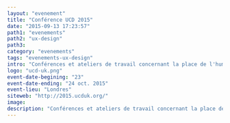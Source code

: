 ```yaml
---
layout: "evenement"
title: "Conférence UCD 2015"
date: "2015-09-13 17:23:57"
path1: "evenements"
path2: "ux-design"
path3:
category: "evenements"
tags: "evenements-ux-design"
intro: "Conférences et ateliers de travail concernant la place de l'humain dans le paysage numérique. Un condensé d'UX, d'EX (emotional experience) et de design."
logo: "ucd-uk.png"
event-date-begining: "23"
event-date-ending: "24 oct. 2015"
event-lieu: "Londres"
siteweb: "http://2015.ucduk.org/"
image:
description: "Conférences et ateliers de travail concernant la place de l'humanité dans le paysage numérique. Un condensé d'UX, d'EX (emotional experience) et de design."
---
```

